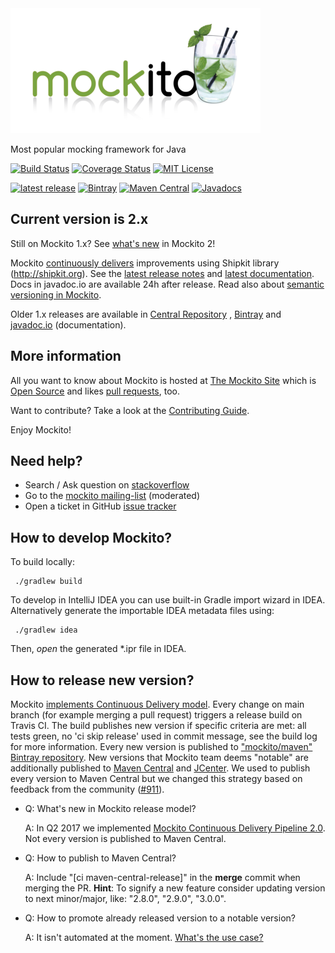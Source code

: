 <a href="http://site.mockito.org">
<img src="https://raw.githubusercontent.com/mockito/mockito/master/src/javadoc/org/mockito/logo.png"
     srcset="https://raw.githubusercontent.com/mockito/mockito/master/src/javadoc/org/mockito/logo@2x.png 2x"
     alt="Mockito" />
</a>

Most popular mocking framework for Java

[![Build Status](https://travis-ci.org/mockito/mockito.svg?branch=release/2.x)](https://travis-ci.org/mockito/mockito) [![Coverage Status](https://img.shields.io/codecov/c/github/mockito/mockito.svg)](https://codecov.io/github/mockito/mockito) [![MIT License](http://img.shields.io/badge/license-MIT-green.svg) ](https://github.com/mockito/mockito/blob/master/LICENSE)

[![latest release](https://img.shields.io/badge/release%20notes-2.x-yellow.svg)](https://github.com/mockito/mockito/blob/release/2.x/doc/release-notes/official.md)
[![Bintray](https://api.bintray.com/packages/mockito/maven/mockito-development/images/download.svg)](https://bintray.com/mockito/maven)
[![Maven Central](https://img.shields.io/maven-central/v/org.mockito/mockito-core.svg)](http://search.maven.org/#artifactdetails%7Corg.mockito%7Cmockito-core%7C2.8.47%7C)
[![Javadocs](http://www.javadoc.io/badge/org.mockito/mockito-core.svg?color=red)](http://www.javadoc.io/doc/org.mockito/mockito-core)


## Current version is 2.x
Still on Mockito 1.x? See [what's new](https://github.com/mockito/mockito/wiki/What%27s-new-in-Mockito-2) in Mockito 2!

Mockito [continuously delivers](https://github.com/mockito/mockito/wiki/Continuous-Delivery-Overview) improvements using Shipkit library (http://shipkit.org). See the [latest release notes](https://github.com/mockito/mockito/blob/release/2.x/doc/release-notes/official.md) and [latest documentation](http://javadoc.io/page/org.mockito/mockito-core/2/org/mockito/Mockito.html). Docs in javadoc.io are available 24h after release. Read also about [semantic versioning in Mockito](https://github.com/mockito/mockito/wiki/Semantic-Versioning).

Older 1.x releases are available in
[Central Repository](http://search.maven.org/#artifactdetails|org.mockito|mockito-core|1.10.19|jar)
, [Bintray](https://bintray.com/mockito/maven/mockito/1.10.19/view)
and [javadoc.io](http://javadoc.io/page/org.mockito/mockito-core/1.10.19/org/mockito/Mockito.html) (documentation).

## More information

All you want to know about Mockito is hosted at [The Mockito Site](http://site.mockito.org) which is [Open Source](https://github.com/mockito/mockito.github.io) and likes [pull requests](https://github.com/mockito/mockito.github.io/pulls), too.

Want to contribute? Take a look at the [Contributing Guide](https://github.com/mockito/mockito/blob/release/2.x/.github/CONTRIBUTING.md).

Enjoy Mockito!

## Need help?

* Search / Ask question on [stackoverflow](http://stackoverflow.com/questions/tagged/mockito)
* Go to the [mockito mailing-list](http://groups.google.com/group/mockito) (moderated)
* Open a ticket in GitHub [issue tracker](https://github.com/mockito/mockito/issues)

## How to develop Mockito?

To build locally:

     ./gradlew build

To develop in IntelliJ IDEA you can use built-in Gradle import wizard in IDEA.
Alternatively generate the importable IDEA metadata files using:

     ./gradlew idea

Then, _open_ the generated *.ipr file in IDEA.

## How to release new version?

Mockito [implements Continuous Delivery model](https://github.com/mockito/mockito/wiki/Continuous-Delivery-Overview).
Every change on main branch (for example merging a pull request) triggers a release build on Travis CI.
The build publishes new version if specific criteria are met: all tests green, no 'ci skip release' used in commit message, see the build log for more information.
Every new version is published to ["mockito/maven" Bintray repository](https://bintray.com/mockito/maven).
New versions that Mockito team deems "notable" are additionally published to [Maven Central](http://search.maven.org/#search%7Cga%7C1%7Cg%3A%22org.mockito%22) and [JCenter](https://bintray.com/bintray/jcenter).
We used to publish every version to Maven Central but we changed this strategy based on feedback from the community ([#911](https://github.com/mockito/mockito/issues/911)).

* Q: What's new in Mockito release model?

  A: In Q2 2017 we implemented [Mockito Continuous Delivery Pipeline 2.0](https://github.com/mockito/mockito/issues/911).
  Not every version is published to Maven Central.

* Q: How to publish to Maven Central?

  A: Include "[ci maven-central-release]" in the **merge** commit when merging the PR.
  **Hint**: To signify a new feature consider updating version to next minor/major, like: "2.8.0", "2.9.0", "3.0.0".

* Q: How to promote already released version to a notable version?

  A: It isn't automated at the moment. [What's the use case?](https://github.com/mockito/mockito/issues/911)
